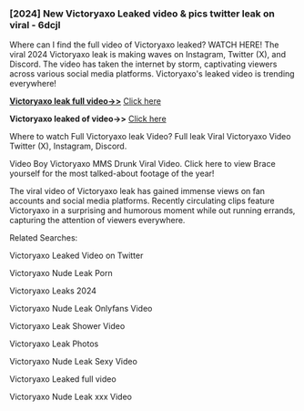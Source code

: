 ### [2024] New Victoryaxo Leaked video & pics twitter leak on viral - 6dcjl

Where can I find the full video of Victoryaxo leaked? WATCH HERE! The viral 2024 Victoryaxo leak is making waves on Instagram, Twitter (X), and Discord. The video has taken the internet by storm, captivating viewers across various social media platforms. Victoryaxo's leaked video is trending everywhere!


**[Victoryaxo leak full video->>](http://wildbook.top/wildbook8git)** [Click here](http://wildbook.top/wildbook8git)

**Victoryaxo leaked of video->>** [Click here](http://wildbook.top/wildbook8git)


Where to watch Full Victoryaxo leak Video? Full leak Viral Victoryaxo Video Twitter (X), Instagram, Discord.

Video Boy Victoryaxo MMS Drunk Viral Video. Click here to view Brace yourself for the most talked-about footage of the year!

The viral video of Victoryaxo leak has gained immense views on fan accounts and social media platforms. Recently circulating clips feature Victoryaxo in a surprising and humorous moment while out running errands, capturing the attention of viewers everywhere.


Related Searches:

Victoryaxo Leaked Video on Twitter

Victoryaxo Nude Leak Porn

Victoryaxo Leaks 2024

Victoryaxo Nude Leak Onlyfans Video

Victoryaxo Leak Shower Video

Victoryaxo Leak Photos

Victoryaxo Nude Leak Sexy Video

Victoryaxo Leaked full video

Victoryaxo Nude Leak xxx Video


